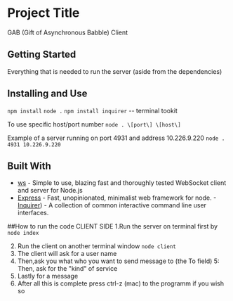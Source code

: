 # Project Title

GAB (Gift of Asynchronous Babble) Client

## Getting Started

Everything that is needed to run the server (aside from the dependencies)

## Installing and Use

`npm install`
`node .`
`npm install inquirer` -- terminal tookit

To use specific host/port number
`node . \[port\] \[host\]`

Example of a server running on port 4931 and address 10.226.9.220
`node . 4931 10.226.9.220`

## Built With

- [ws](https://github.com/websockets/ws) - Simple to use, blazing fast and thoroughly tested WebSocket client and server for Node.js
- [Express](https://github.com/expressjs/express) - Fast, unopinionated, minimalist web framework for node.
-[Inquirer](https://github.com/SBoudrias/Inquirer.js/)) - A collection of common interactive command line user interfaces.

##How to run the code CLIENT SIDE 
1.Run the server on terminal first by `node index`

2. Run the client on another terminal window `node client`
3. The client will ask for a user name
4. Then,ask you what who you want to send message to (the To field)
   5: Then, ask for the "kind" of service
5. Lastly for a message
6. After all this is complete press ctrl-z (mac) to the programm if you wish so
